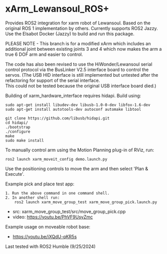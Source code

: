# xArm_Lewansoul_ROS+
Provides ROS2 integration for xarm robot of Lewansoul.  Based on the original ROS 1 implementation by others.  Currently supports ROS2 Jazzy.  Use the Elsabot Docker (Jazzy) to build and run this package.

PLEASE NOTE - This branch is for a modified xArm which includes an additional
joint between existing joints 3 and 4 which now makes the arm a true 6 DOF arm and easier to control.

The code has also been revised to use the HiWonder/Lewansoul serial control protocol via
the BusLinker V2.5 interface board to control the servos. (The USB HID interface is still
implemented but untested after the refactoring for support of the serial interface.  
This could not be tested because the original USB interface board died.)

Building of xarm_hardware_interface requires hidapi.  Build using:

    sudo apt-get install libudev-dev libusb-1.0-0-dev libfox-1.6-dev
    sudo apt-get install autotools-dev autoconf automake libtool

    git clone https://github.com/libusb/hidapi.git
    cd hidapi/
    ./bootstrap 
    ./configure
    make
    sudo make install

To manually control arm using the Motion Planning plug-in of RViz, run:

    ros2 launch xarm_moveit_config demo.launch.py    

Use the positioning controls to move the arm and then select 'Plan & Execute'.

Example pick and place test app:

    1. Run the above command in one command shell.
    2. In another shell run:
        ros2 launch xarm_move_group_test xarm_move_group_pick.launch.py

* src: xarm_move_group_test/src/move_group_pick.cpp
* video: https://youtu.be/PhVF9UsyZmc

Example usage on moveable robot base:

* https://youtu.be/iXQdU-qKR5s

Last tested with ROS2 Humble (9/25/2024)
